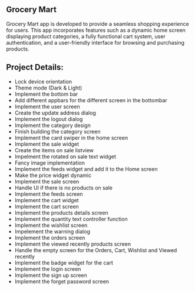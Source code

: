 ## Grocery Mart
Grocery Mart app is developed to provide a seamless shopping experience for users. This app incorporates features such as a dynamic home screen displaying product categories, a fully functional cart system, user authentication, and a user-friendly interface for browsing and purchasing products.
 
## Project Details:      
 - Lock device orientation
 - Theme mode (Dark & Light)     
 - Implement the bottom bar
 - Add different appbars for the different screen in the bottombar 
 - Implement the user screen
 - Create the update address dialog
 - Implement the logout dialog
 - Implement the category design   
 - Finish building the category screen 
 - Implement the card swiper in the home screen
 - Implement the sale widget 
 - Create the items on sale listview   
 - Impelment the rotated on sale text widget
 - Fancy image implementation
 - Implement the feeds widget and add it to the Home screen
 - Make the price widget dynamic
 - Implement the sale screen 
 - Handle UI if there is no products on sale
 - Implement the feeds screen
 - Implement the cart widget
 - Implement the cart screen
 - Implement the products details screen
 - Implement the quantity text controller function
 - Implement the wishlist screen
 - Impelement the warning dialog
 - Implement the orders screen
 - Implement the viewed recently products screen
 - Handle the empty screen for the Orders, Cart, Wishlist and Viewed recently
 - Implement the badge widget for the cart
 - Implement the login screen
 - Implement the sign up screen
 - Implement the forget password screen

